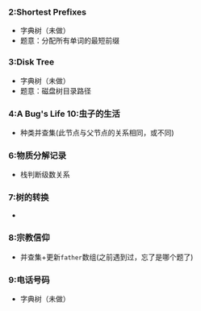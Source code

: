 
### 2:Shortest Prefixes
* 字典树（未做）
* 题意：分配所有单词的最短前缀
### 3:Disk Tree
* 字典树（未做）
* 题意：磁盘树目录路径
### 4:A Bug's Life 10:虫子的生活
* 种类并查集(此节点与父节点的关系相同，或不同)
### 6:物质分解记录
* 栈判断级数关系
### 7:树的转换
* 

### 8:宗教信仰
* 并查集+更新```father```数组(之前遇到过，忘了是哪个题了)
### 9:电话号码
* 字典树（未做）


